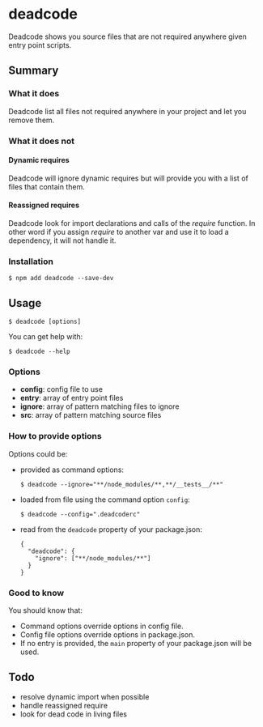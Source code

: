# deadcode

Deadcode shows you source files that are not required anywhere given entry point scripts.

## Summary

### What it does

Deadcode list all files not required anywhere in your project and let you remove them.

### What it does not

#### Dynamic requires

Deadcode will ignore dynamic requires but will provide you with a list of files that contain them.

#### Reassigned requires

Deadcode look for import declarations and calls of the _require_ function. In other word if you assign _require_ to another var and use it to load a dependency, it will not handle it.

### Installation

```
$ npm add deadcode --save-dev
```

## Usage

```
$ deadcode [options]
```

You can get help with:

```
$ deadcode --help
```

### Options

- **config**: config file to use
- **entry**: array of entry point files
- **ignore**: array of pattern matching files to ignore
- **src**: array of pattern matching source files

### How to provide options

Options could be:

- provided as command options:
  ```
  $ deadcode --ignore="**/node_modules/**,**/__tests__/**"
  ```
- loaded from file using the command option `config`:
  ```
  $ deadcode --config=".deadcoderc"
  ```
- read from the `deadcode` property of your package.json:
  ```
  {
    "deadcode": {
      "ignore": ["**/node_modules/**"]
    }
  }
  ```

### Good to know

You should know that:

- Command options override options in config file.
- Config file options override options in package.json.
- If no entry is provided, the `main` property of your package.json will be used.

## Todo

- resolve dynamic import when possible
- handle reassigned require
- look for dead code in living files

